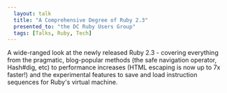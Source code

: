 ```yaml
---
  layout: talk
  title: "A Comprehensive Degree of Ruby 2.3"
  presented_to: "the DC Ruby Users Group"
  tags: [Talks, Ruby, Tech]
---
```


A wide-ranged look at the newly released Ruby 2.3 - covering everything from
the pragmatic, blog-popular methods (the safe navigation operator, Hash#dig,
etc) to performance increases (HTML escaping is now up to 7x faster!) and the
experimental features to save and load instruction sequences for Ruby's virtual
machine.

<script async class="speakerdeck-embed" data-id="2cf74acfca5642a1b1c7db43ce659e44" data-ratio="1.33333333333333" src="//speakerdeck.com/assets/embed.js"></script>
